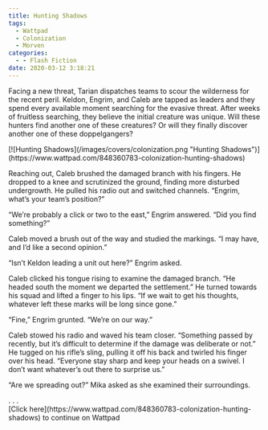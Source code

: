 ```yaml
---
title: Hunting Shadows
tags:
  - Wattpad
  - Colonization
  - Morven
categories:
  - - Flash Fiction
date: 2020-03-12 3:18:21
---
```


Facing a new threat, Tarian dispatches teams to scour the wilderness for the recent peril. Keldon, Engrim, and Caleb are tapped as leaders and they spend every available moment searching for the evasive threat. After weeks of fruitless searching, they believe the initial creature was unique.<!-- more --> Will these hunters find another one of these creatures? Or will they finally discover another one of these doppelgangers?

<div class="center">[![Hunting Shadows](/images/covers/colonization.png "Hunting Shadows")](https://www.wattpad.com/848360783-colonization-hunting-shadows)</div>

Reaching out, Caleb brushed the damaged branch with his fingers. He dropped to a knee and scrutinized the ground, finding more disturbed undergrowth. He pulled his radio out and switched channels. “Engrim, what’s your team’s position?”

“We’re probably a click or two to the east,” Engrim answered. “Did you find something?”

Caleb moved a brush out of the way and studied the markings. “I may have, and I’d like a second opinion.”

“Isn’t Keldon leading a unit out here?” Engrim asked.

Caleb clicked his tongue rising to examine the damaged branch. “He headed south the moment we departed the settlement.” He turned towards his squad and lifted a finger to his lips. “If we wait to get his thoughts, whatever left these marks will be long since gone.”

“Fine,” Engrim grunted. “We’re on our way.”

Caleb stowed his radio and waved his team closer. “Something passed by recently, but it’s difficult to determine if the damage was deliberate or not.” He tugged on his rifle’s sling, pulling it off his back and twirled his finger over his head. “Everyone stay sharp and keep your heads on a swivel. I don’t want whatever’s out there to surprise us.”

“Are we spreading out?” Mika asked as she examined their surroundings.

<div class="center story-ellipses">
.
.
.
</div><div class="center">[Click here](https://www.wattpad.com/848360783-colonization-hunting-shadows) to continue on Wattpad</div>